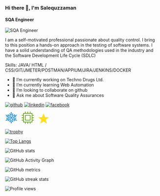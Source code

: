 ### Hi there 👋, I'm Salequzzaman
#### SQA Engineer
![SQA Engineer](https://media.licdn.com/dms/image/C5616AQEAhgkxTDbw3A/profile-displaybackgroundimage-shrink_350_1400/0/1605415578820?e=1676505600&v=beta&t=YqQbfjvGeNCSSJAoz9yqmwqzRxARMrE9PN9BME6_BYc)

I am a self-motivated professional passionate about quality control. I bring to this position a hands-on approach in the testing of software systems. I have a solid understanding of QA methodologies used in the industry and the Software Development Life Cycle (SDLC)

Skills: JAVA/ HTML / CSS/GIT/JMETER/POSTMAN/APPIUM/JIRA/JENKINS/DOCKER

- 🔭 I’m currently working on Techno Drugs Ltd. 
- 🌱 I’m currently learning Web Automation 
- 👯 I’m looking to collaborate on github 
- 💬 Ask me about Software Quality Assurances  


[<img src='https://cdn.jsdelivr.net/npm/simple-icons@3.0.1/icons/github.svg' alt='github' height='40'>](https://github.com/Salequzzaman)  [<img src='https://cdn.jsdelivr.net/npm/simple-icons@3.0.1/icons/linkedin.svg' alt='linkedin' height='40'>](https://www.linkedin.com/in/salequzzaman-sunny/)  [<img src='https://cdn.jsdelivr.net/npm/simple-icons@3.0.1/icons/facebook.svg' alt='facebook' height='40'>](https://www.facebook.com/https://www.facebook.com/profile.php?id=100006990127688)  

<a href='https://archiveprogram.github.com/'><img src='https://raw.githubusercontent.com/acervenky/animated-github-badges/master/assets/acbadge.gif' width='40' height='40'></a> <a href='https://docs.github.com/en/developers'><img src='https://raw.githubusercontent.com/acervenky/animated-github-badges/master/assets/devbadge.gif' width='40' height='40'></a> <a href='https://stars.github.com/'><img src='https://raw.githubusercontent.com/acervenky/animated-github-badges/master/assets/starbadge.gif' width='35' height='35'></a> 

[![trophy](https://github-profile-trophy.vercel.app/?username=Salequzzaman)](https://github.com/ryo-ma/github-profile-trophy)

[![Top Langs](https://github-readme-stats.vercel.app/api/top-langs/?username=Salequzzaman)](https://github.com/anuraghazra/github-readme-stats)

![GitHub stats](https://github-readme-stats.vercel.app/api?username=Salequzzaman&show_icons=true&count_private=true)  

![GitHub Activity Graph](https://activity-graph.herokuapp.com/graph?username=Salequzzaman)  

![GitHub metrics](https://metrics.lecoq.io/Salequzzaman)  

![GitHub streak stats](https://streak-stats.demolab.com/?user=Salequzzaman)  

![Profile views](https://gpvc.arturio.dev/Salequzzaman)  
